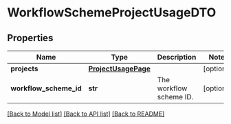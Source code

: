 # WorkflowSchemeProjectUsageDTO

## Properties
Name | Type | Description | Notes
------------ | ------------- | ------------- | -------------
**projects** | [**ProjectUsagePage**](ProjectUsagePage.md) |  | [optional] 
**workflow_scheme_id** | **str** | The workflow scheme ID. | [optional] 

[[Back to Model list]](../README.md#documentation-for-models) [[Back to API list]](../README.md#documentation-for-api-endpoints) [[Back to README]](../README.md)

